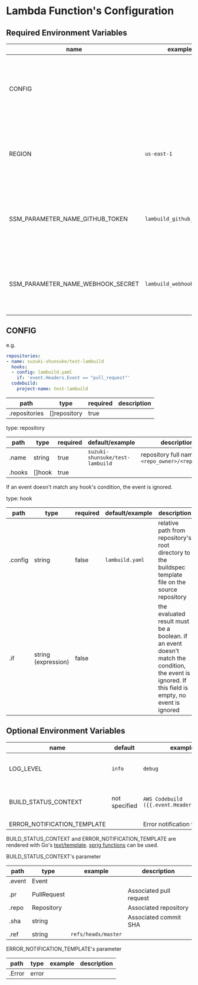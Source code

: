 # Lambda Function's Configuration

## Required Environment Variables

name | example | description
--- | --- | ---
CONFIG | | YAML string to filter events and map it to repository configuration and CodeBuild Project
REGION | `us-east-1` | AWS Region where Systems Manamager's Parameter Store and CodeBuild Project exist
SSM_PARAMETER_NAME_GITHUB_TOKEN | `lambuild_github_token` | Systems Manager's Parameter Name which GitHub Personal Access Token is registered
SSM_PARAMETER_NAME_WEBHOOK_SECRET | `lambuild_webhook_secret` | Systems Manager's Parameter Name which GitHub Webhook secret is registered

## CONFIG

e.g.

```yaml
repositories:
- name: suzuki-shunsuke/test-lambuild
  hooks:
  - config: lambuild.yaml
    if: 'event.Headers.Event == "pull_request"'
  codebuild:
    project-name: test-lambuild
```

path | type | required | description
--- | --- | --- | ----
.repositories | []repository | true |

type: repository

path | type | required | default/example | description
--- | --- | --- | --- | ---
.name | string | true | `suzuki-shunsuke/test-lambuild` | repository full name `<repo_owner>/<repo_name>`
.hooks | []hook | true | |

If an event doesn't match any hook's condition, the event is ignored.

type: hook

path | type | required | default/example | description
--- | --- | --- | --- | ---
.config | string | false | `lambuild.yaml` | relative path from repository's root directory to the buildspec template file on the source repository
.if | string (expression) | false | | the evaluated result must be a boolean. if an event doesn't match the condition, the event is ignored. If this field is empty, no event is ignored

## Optional Environment Variables

name | default | example | description
--- | --- | --- | ---
LOG_LEVEL | `info` | `debug` | log level of `lambuild`. [logrus](https://github.com/sirupsen/logrus) is being used
BUILD_STATUS_CONTEXT | not specified | `AWS Codebuild ({{.event.Headers.Event}})` | [`build-status-config-override`'s context](https://awscli.amazonaws.com/v2/documentation/api/latest/reference/codebuild/start-build.html)
ERROR_NOTIFICATION_TEMPLATE | | Error notification template

BUILD_STATUS_CONTEXT and ERROR_NOTIFICATION_TEMPLATE are rendered with Go's [text/template](https://golang.org/pkg/text/template/). [sprig functions](http://masterminds.github.io/sprig/) can be used.

BUILD_STATUS_CONTEXT's parameter

path | type | example | description
--- | --- | --- | ---
.event | Event | |
.pr | PullRequest | | Associated pull request
.repo | Repository | | Associated repository
.sha | string | | Associated commit SHA
.ref | string | `refs/heads/master` |

ERROR_NOTIFICATION_TEMPLATE's parameter

path | type | example | description
--- | --- | --- | ---
.Error | error | |
